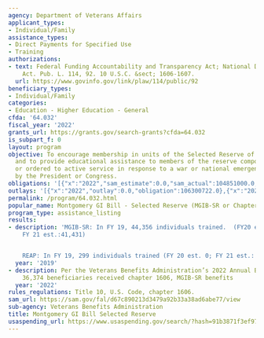 ```yaml
---
agency: Department of Veterans Affairs
applicant_types:
- Individual/Family
assistance_types:
- Direct Payments for Specified Use
- Training
authorizations:
- text: Federal Funding Accountability and Transparency Act; National Defense Authorization
    Act. Pub. L. 114, 92. 10 U.S.C. &sect; 1606-1607.
  url: https://www.govinfo.gov/link/plaw/114/public/92
beneficiary_types:
- Individual/Family
categories:
- Education - Higher Education - General
cfda: '64.032'
fiscal_year: '2022'
grants_url: https://grants.gov/search-grants?cfda=64.032
is_subpart_f: 0
layout: program
objective: To encourage membership in units of the Selected Reserve of the Ready Reserve
  and to provide educational assistance to members of the reserve components called
  or ordered to active service in response to a war or national emergency declared
  by the President or Congress.
obligations: '[{"x":"2022","sam_estimate":0.0,"sam_actual":104851000.0,"usa_spending_actual":106300722.0},{"x":"2023","sam_estimate":115380000.0,"sam_actual":0.0,"usa_spending_actual":117964472.0},{"x":"2024","sam_estimate":122175000.0,"sam_actual":0.0,"usa_spending_actual":114123456.0}]'
outlays: '[{"x":"2022","outlay":0.0,"obligation":106300722.0},{"x":"2023","outlay":0.0,"obligation":117964472.0},{"x":"2024","outlay":0.0,"obligation":114123456.0}]'
permalink: /program/64.032.html
popular_name: Montgomery GI Bill - Selected Reserve (MGIB-SR or Chapter 1606)
program_type: assistance_listing
results:
- description: 'MGIB-SR: In FY 19, 44,356 individuals trained.  (FY20 est.:42,868;
    FY 21 est.:41,431)


    REAP: In FY 19, 299 individuals trained (FY 20 est. 0; FY 21 est.: 0)'
  year: '2019'
- description: Per the Veterans Benefits Administration’s 2022 Annual Benefits Report,
    36,374 beneficiaries received chapter 1606, MGIB-SR benefits
  year: '2022'
rules_regulations: Title 10, U.S. Code, chapter 1606.
sam_url: https://sam.gov/fal/d67c890213d3479a92b33a38ad6abe77/view
sub-agency: Veterans Benefits Administration
title: Montgomery GI Bill Selected Reserve
usaspending_url: https://www.usaspending.gov/search/?hash=91b3871f3ef975caf4312a2daa592607
---
```

